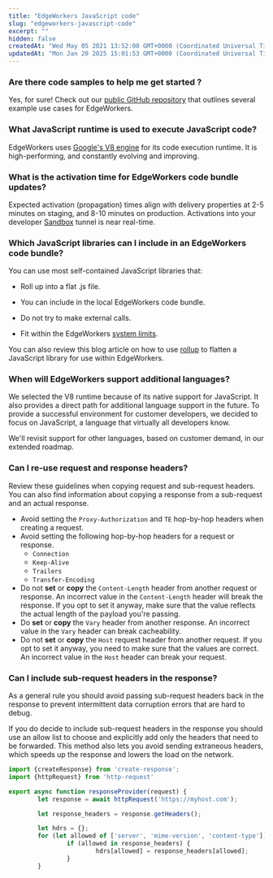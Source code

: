 ```yaml
---
title: "EdgeWorkers JavaScript code"
slug: "edgeworkers-javascript-code"
excerpt: ""
hidden: false
createdAt: "Wed May 05 2021 13:52:00 GMT+0000 (Coordinated Universal Time)"
updatedAt: "Mon Jan 20 2025 15:01:53 GMT+0000 (Coordinated Universal Time)"
---
```

### Are there code samples to help me get started ?

Yes, for sure! Check out our [public GitHub repository](https://github.com/akamai/edgeworkers-examples/tree/master/edgecompute/examples) that outlines several example use cases for EdgeWorkers.

### What JavaScript runtime is used to execute JavaScript code?

EdgeWorkers uses [Google's V8 engine](https://v8.dev/) for its code execution runtime. It is high-performing, and constantly evolving and improving.

### What is the activation time for EdgeWorkers code bundle updates?

Expected activation (propagation) times align with delivery properties at 2-5 minutes on staging, and 8-10 minutes on production. Activations into your developer [<Markdown src="../../../snippets/COMPANY_NICKNAME.mdx" /> Sandbox](https://techdocs.akamai.com/sandbox/docs) tunnel is near real-time.

### Which JavaScript libraries can I include in an EdgeWorkers code bundle?

You can use most self-contained JavaScript libraries that:  

- Roll up into a flat .js file.

- You can include in the local EdgeWorkers code bundle.

- Do not try to make external calls.

- Fit within the EdgeWorkers [system limits](limitations.md).

 You can also review this blog article on how to use [rollup](store-locator.md) to flatten a JavaScript library for use within EdgeWorkers.

### When will EdgeWorkers support additional languages?

We selected the V8 runtime because of its native support for JavaScript. It also provides a direct path for additional language support in the future. To provide a successful environment for customer developers, we decided to focus on JavaScript, a language that virtually all developers know.

We'll revisit support for other languages, based on customer demand, in our extended roadmap.

### Can I re-use request and response headers?

Review these guidelines when copying request and sub-request headers. You can also find  information about copying a response from a sub-request and an actual response.

- Avoid setting the `Proxy-Authorization` and `TE` hop-by-hop headers when creating a request.
- Avoid setting the following hop-by-hop headers for a request or response.
  - `Connection`
  - `Keep-Alive`
  - `Trailers`
  - `Transfer-Encoding`
- Do not **set** or **copy** the `Content-Length` header from another request or response. An incorrect value in the `Content-Length` header will break the response. If you opt to set it anyway, make sure that the value reflects the actual length of the payload you're passing.
- Do **set** or **copy** the `Vary` header from another response. An incorrect value in the `Vary` header can break cacheability.
- Do not **set** or **copy** the `Host` request header from another request. If you opt to set it anyway, you need to make sure that the values are correct. An incorrect value in the `Host` header can break your request.

### Can I include sub-request headers in the response?

As a general rule you should avoid passing sub-request headers back in the response to prevent intermittent data corruption errors that are hard to debug.

If you do decide to include sub-request headers in the response you should use an allow list to choose and explicitly add only the headers that need to be forwarded. This method also lets you avoid sending extraneous headers, which speeds up the response and lowers the load on the network. 

```javascript
import {createResponse} from 'create-response';
import {httpRequest} from 'http-request'

export async function responseProvider(request) {
    	let response = await httpRequest('https://myhost.com');

    	let response_headers = response.getHeaders();

    	let hdrs = {};
    	for (let allowed of ['server', 'mime-version', 'content-type']) {
            	if (allowed in response_headers) {
                    	hdrs[allowed] = response_headers[allowed];
            	}
    	}
```
